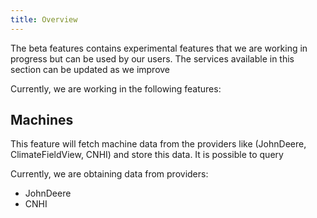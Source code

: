 ```yaml
---
title: Overview
---
```

<!-- the following links are referenced throughout this document -->
[1]: #machines


The beta features contains experimental features that we are working in progress but can be used by our users.
The services available in this section can be updated as we improve 

Currently, we are working in the following features:

## Machines

This feature will fetch machine data from the providers like (JohnDeere, ClimateFieldView, CNHI) and store this data.
It is possible to query 
 
Currently, we are obtaining data from providers:
   * JohnDeere
   * CNHI
